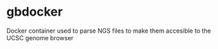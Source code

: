 # gbdocker
Docker container used to parse NGS files to make them accesible to the UCSC genome browser

